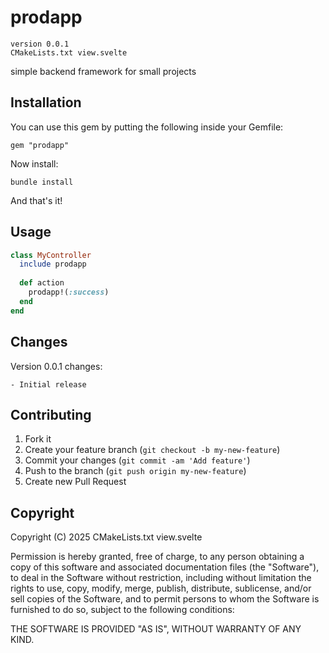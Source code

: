 # prodapp

    version 0.0.1
    CMakeLists.txt view.svelte

simple backend framework for small projects

## Installation

You can use this gem by putting the following inside your Gemfile:

    gem "prodapp"

Now install:

    bundle install

And that's it!

## Usage

```ruby
class MyController
  include prodapp
  
  def action
    prodapp!(:success)
  end
end
```

## Changes

Version 0.0.1 changes:
    
    - Initial release

## Contributing

1. Fork it
2. Create your feature branch (`git checkout -b my-new-feature`)
3. Commit your changes (`git commit -am 'Add feature'`)
4. Push to the branch (`git push origin my-new-feature`)
5. Create new Pull Request

## Copyright

Copyright (C) 2025 CMakeLists.txt view.svelte

Permission is hereby granted, free of charge, to any person obtaining a copy of
this software and associated documentation files (the "Software"), to deal in
the Software without restriction, including without limitation the rights to
use, copy, modify, merge, publish, distribute, sublicense, and/or sell copies
of the Software, and to permit persons to whom the Software is furnished to do
so, subject to the following conditions:

THE SOFTWARE IS PROVIDED "AS IS", WITHOUT WARRANTY OF ANY KIND.

